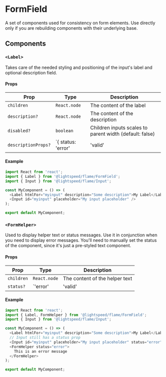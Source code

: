 # FormField

A set of components used for consistency on form elements. Use directly only if you are rebuilding components with their underlying base.

## Components

### `<Label>`

Takes care of the needed styling and positioning of the input's label and optional description field.

#### Props

| Prop                | Type                                        | Description                                             |
| ------------------- | ------------------------------------------- | ------------------------------------------------------- |
| `children`          | `React.node`                                | The content of the label                                |
| `description?`      | `React.node`                                | The content of the description                          |
| `disabled?`         | `boolean`                                   | Children inputs scales to parent width (default: false) |
| `descriptionProps?` | `{ status: 'error' | 'valid' | 'warning' }` | Pass the status in a object to the description          |

#### Example

```js
import React from 'react';
import { Label } from '@lightspeed/flame/FormField';
import { Input } from '@lightspeed/flame/Input';

const MyComponent = () => (
  <Label htmlFor="myinput" description="Some description">My Label</Label>
  <Input id="myinput" placeholder="My input placeholder" />
);

export default MyComponent;
```

### `<FormHelper>`

Used to display helper text or status messages. Use it in conjunction when you need to display error messages. You'll need to manually set the status of the component, since it's just a pre-styled text component.

#### Props

| Prop       | Type                            | Description                    |
| ---------- | ------------------------------- | ------------------------------ |
| `children` | `React.node`                    | The content of the helper text |
| `status?`  | `'error' | 'valid' | 'warning'` | Status of the form helper text |

#### Example

```js
import React from 'react';
import { Label, FormHelper } from '@lightspeed/flame/FormField';
import { Input } from '@lightspeed/flame/Input';

const MyComponent = () => (
  <Label htmlFor="myinput" description="Some description">My Label</Label>
  // Input still has a status prop
  <Input id="myinput" placeholder="My input placeholder" status="error" />
  <FormHelper status="error">
    This is an error message
  </FormHelper>
);

export default MyComponent;
```
